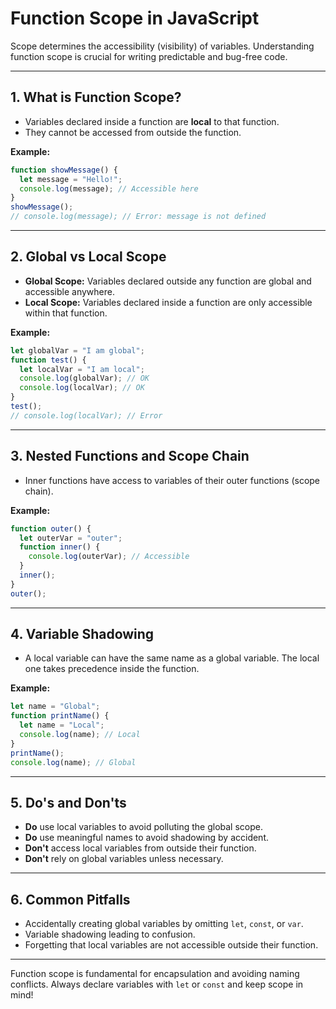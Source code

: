 # Function Scope in JavaScript

Scope determines the accessibility (visibility) of variables. Understanding function scope is crucial for writing predictable and bug-free code.

---

## 1. What is Function Scope?

- Variables declared inside a function are **local** to that function.
- They cannot be accessed from outside the function.

**Example:**

```js
function showMessage() {
  let message = "Hello!";
  console.log(message); // Accessible here
}
showMessage();
// console.log(message); // Error: message is not defined
```

---

## 2. Global vs Local Scope

- **Global Scope:** Variables declared outside any function are global and accessible anywhere.
- **Local Scope:** Variables declared inside a function are only accessible within that function.

**Example:**

```js
let globalVar = "I am global";
function test() {
  let localVar = "I am local";
  console.log(globalVar); // OK
  console.log(localVar); // OK
}
test();
// console.log(localVar); // Error
```

---

## 3. Nested Functions and Scope Chain

- Inner functions have access to variables of their outer functions (scope chain).

**Example:**

```js
function outer() {
  let outerVar = "outer";
  function inner() {
    console.log(outerVar); // Accessible
  }
  inner();
}
outer();
```

---

## 4. Variable Shadowing

- A local variable can have the same name as a global variable. The local one takes precedence inside the function.

**Example:**

```js
let name = "Global";
function printName() {
  let name = "Local";
  console.log(name); // Local
}
printName();
console.log(name); // Global
```

---

## 5. Do's and Don'ts

- **Do** use local variables to avoid polluting the global scope.
- **Do** use meaningful names to avoid shadowing by accident.
- **Don't** access local variables from outside their function.
- **Don't** rely on global variables unless necessary.

---

## 6. Common Pitfalls

- Accidentally creating global variables by omitting `let`, `const`, or `var`.
- Variable shadowing leading to confusion.
- Forgetting that local variables are not accessible outside their function.

---

Function scope is fundamental for encapsulation and avoiding naming conflicts. Always declare variables with `let` or `const` and keep scope in mind!
